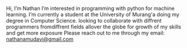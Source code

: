 Hi, I’m Nathan 
I’m interested in programming with python for machine learning.
I’m currently a student at the University of Murang'a doing my degree in Computer Science.
looking to collaborate with diffrent programmers fromdiffrent fields allover the globe for growth of my skills and get more exposure
Please reach out to me through my email: nathanamudavi@gmail.com


<!---
nathansungu/nathansungu is a ✨ special ✨ repository because its `README.md` (this file) appears on your GitHub profile.
You can click the Preview link to take a look at your changes.
--->
